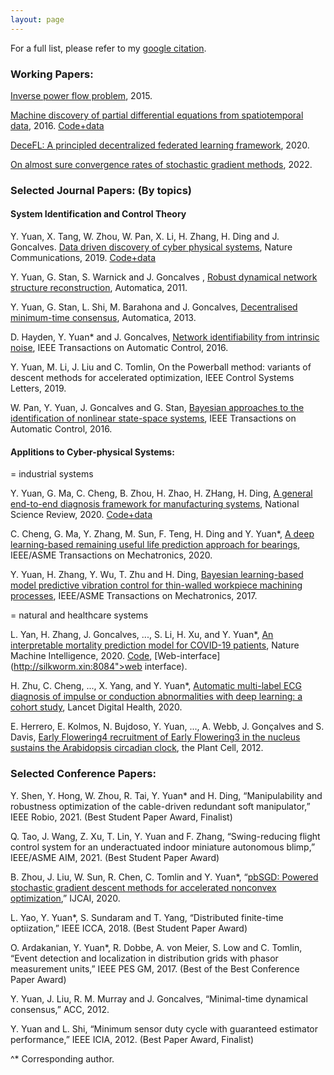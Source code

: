 ```yaml
---
layout: page
---
```


For a full list, please refer to my [google citation](https://scholar.google.co.uk/citations?hl=en&user=Jhj7LZUAAAAJ&view_op=list_works).

<h3>Working Papers: </h3>

[Inverse power flow problem](https://arxiv.org/abs/1610.06631), 2015. 

[Machine discovery of partial differential equations from spatiotemporal data](https://arxiv.org/pdf/1909.06730.pdf), 2016. [Code+data](https://github.com/HAIRLAB/S3d)

[DeceFL: A principled decentralized federated learning framework](https://arxiv.org/abs/2107.07171), 2020.

[On almost sure convergence rates of stochastic gradient methods](https://arxiv.org/abs/2202.04295), 2022.

<h3>Selected Journal Papers: (By topics)</h3>

<h4>System Identification and Control Theory</h4>

Y. Yuan, X. Tang, W. Zhou, W. Pan, X. Li, H. Zhang, H. Ding and J. Goncalves. [Data driven discovery of cyber physical systems](https://www.nature.com/articles/s41467-019-12490-1), Nature Communications, 2019. [Code+data](https://github.com/HAIRLAB/CPSid)

Y. Yuan, G. Stan, S. Warnick and J. Goncalves , [Robust dynamical network structure reconstruction](http://www.sciencedirect.com/science/article/pii/S0005109811001828), Automatica, 2011.

Y. Yuan, G. Stan, L. Shi, M. Barahona and J. Goncalves, [Decentralised minimum-time consensus](http://www.sciencedirect.com/science/article/pii/S0005109813000794), Automatica, 2013.

D. Hayden, Y. Yuan* and J. Goncalves, [Network identifiability from intrinsic noise](https://ieeexplore.ieee.org/document/7784731), IEEE Transactions on Automatic Control, 2016.

Y. Yuan, M. Li, J. Liu and C. Tomlin, On the Powerball method: variants of descent methods for accelerated optimization, IEEE Control Systems Letters, 2019.

W. Pan, Y. Yuan, J. Goncalves and G. Stan, [Bayesian approaches to the identification of nonlinear state-space systems](http://arxiv.org/pdf/1408.3549v5.pdf), IEEE Transactions on Automatic Control, 2016.


<h4>Applitions to Cyber-physical Systems:</h4>

= industrial systems

Y. Yuan, G. Ma, C. Cheng, B. Zhou, H. Zhao, H. ZHang, H. Ding, [A general end-to-end diagnosis framework for manufacturing systems](https://academic.oup.com/nsr/advance-article/doi/10.1093/nsr/nwz190/5637084), National Science Review, 2020. [Code+data](https://github.com/HAIRLAB/NSR_krCNN)

C. Cheng, G. Ma, Y. Zhang, M. Sun, F. Teng, H. Ding and Y. Yuan*, [A deep learning-based remaining useful life prediction approach for bearings](https://ieeexplore.ieee.org/document/8982045), IEEE/ASME Transactions on Mechatronics, 2020.

Y. Yuan, H. Zhang, Y. Wu, T. Zhu and H. Ding, [Bayesian learning-based model predictive vibration control for thin-walled workpiece machining processes](https://ieeexplore.ieee.org/document/7676308), IEEE/ASME Transactions on Mechatronics, 2017.

= natural and healthcare systems

L. Yan, H. Zhang, J. Goncalves, ..., S. Li, H. Xu, and Y. Yuan*, [An interpretable mortality prediction model for COVID-19 patients]( https://doi.org/10.1038/s42256-020-0180-7), Nature Machine Intelligence, 2020. [Code](https://github.com/HAIRLAB/Pre_Surv_COVID_19), [Web-interface](http://silkworm.xin:8084">web interface).

H. Zhu, C. Cheng, ..., X. Yang, and Y. Yuan*, [Automatic multi-label ECG diagnosis of impulse or conduction abnormalities with deep learning: a cohort study](https://www.thelancet.com/journals/landig/article/PIIS2589-7500(20)30107-2/fulltext), Lancet Digital Health, 2020.

E. Herrero, E. Kolmos, N. Bujdoso, Y. Yuan, ..., A. Webb, J. Gonçalves and S. Davis, [Early Flowering4 recruitment of Early Flowering3 in the nucleus sustains the Arabidopsis circadian clock](http://www.plantcell.org/content/early/2012/02/07/tpc.111.093807.abstract), the Plant Cell, 2012.


<h3>Selected Conference Papers:</h3>

Y. Shen, Y. Hong, W. Zhou, R. Tai, Y. Yuan* and H. Ding, “Manipulability and robustness optimization of the cable-driven redundant soft manipulator,” IEEE Robio, 2021. (Best Student Paper Award, Finalist)

Q. Tao, J. Wang, Z. Xu, T. Lin, Y. Yuan and F. Zhang, “Swing-reducing flight control system for an underactuated indoor miniature autonomous blimp,” IEEE/ASME AIM, 2021. (Best Student Paper Award)

B. Zhou, J. Liu, W. Sun, R. Chen, C. Tomlin and Y. Yuan*, “[pbSGD: Powered stochastic gradient descent methods for accelerated nonconvex optimization](https://www.ijcai.org/Proceedings/2020/0451.pdf),” IJCAI, 2020. 

L. Yao, Y. Yuan*, S. Sundaram and T. Yang, “Distributed finite-time optiization,” IEEE ICCA, 2018. (Best Student Paper Award)

O. Ardakanian, Y. Yuan*, R. Dobbe, A. von Meier, S. Low and C. Tomlin, “Event detection and localization in distribution grids with phasor measurement units,” IEEE PES GM, 2017. (Best of the Best Conference Paper Award)

Y. Yuan, J. Liu, R. M. Murray and J. Goncalves, “Minimal-time dynamical consensus,” ACC, 2012.

Y. Yuan and L. Shi, “Minimum sensor duty cycle with guaranteed estimator performance,” IEEE ICIA, 2012. (Best Paper Award, Finalist)

 ^* Corresponding author.
